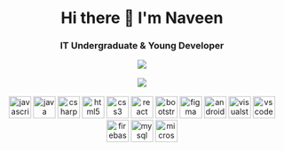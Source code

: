 <div align="center">
  <h1>Hi there 👋 I'm Naveen</h1>

<h3> IT Undergraduate & Young Developer</h3>

<div align="center">
  <img src="https://github-readme-stats.vercel.app/api?username=nveen9&show_icons=true&theme=transparent"/> 
</div>
</br>
<div align="center">
  <img src="https://github-readme-stats.vercel.app/api/top-langs/?username=nveen9&layout=compact&langs_count=8&theme=transparent"/> 
</div>
</br>
<div align="center">
  <img margin="10px" height="40" src="https://cdn.jsdelivr.net/gh/devicons/devicon/icons/javascript/javascript-original.svg" alt="javascript logo"  />
  <img margin="10px" height="40" src="https://cdn.jsdelivr.net/gh/devicons/devicon/icons/java/java-original.svg" alt="java logo"  />
  <img margin="10px" height="40" src="https://cdn.jsdelivr.net/gh/devicons/devicon/icons/csharp/csharp-original.svg" alt="csharp logo"  />
  <img margin="10px" height="40" src="https://cdn.jsdelivr.net/gh/devicons/devicon/icons/html5/html5-original.svg" alt="html5 logo"  />
  <img margin="10px" height="40" src="https://cdn.jsdelivr.net/gh/devicons/devicon/icons/css3/css3-original.svg" alt="css3 logo"  />
  <img margin="10px" height="40" src="https://cdn.jsdelivr.net/gh/devicons/devicon/icons/react/react-original.svg" alt="react logo"  />
  <img margin="10px" height="40" src="https://cdn.jsdelivr.net/gh/devicons/devicon/icons/bootstrap/bootstrap-original.svg" alt="bootstrap logo"  />
  <a margin="10" href="https://figma.com" target="_blank"><img margin="10px" height="40" src="https://cdn.jsdelivr.net/gh/devicons/devicon/icons/figma/figma-original.svg" alt="figma logo"  /></a>
  <img margin="10px" height="40" src="https://cdn.jsdelivr.net/gh/devicons/devicon/icons/androidstudio/androidstudio-original.svg" alt="androidstudio logo"  />
  <img margin="10px" height="40" src="https://cdn.jsdelivr.net/gh/devicons/devicon/icons/visualstudio/visualstudio-plain.svg" alt="visualstudio logo"  />
  <img margin="10px" height="40" src="https://cdn.jsdelivr.net/gh/devicons/devicon/icons/vscode/vscode-original.svg" alt="vscode logo"  />
</br>
  <img margin="10px" height="40" src="https://cdn.jsdelivr.net/gh/devicons/devicon/icons/firebase/firebase-plain.svg" alt="firebase logo"  />
  <img margin="10px" height="40" src="https://cdn.jsdelivr.net/gh/devicons/devicon/icons/mysql/mysql-original.svg" alt="mysql logo"  />
  <img margin="10px" height="40" src="https://cdn.jsdelivr.net/gh/devicons/devicon/icons/microsoftsqlserver/microsoftsqlserver-plain.svg" alt="microsoftsqlserver logo"  />
</br>
</div>
